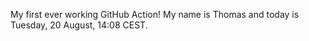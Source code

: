 My first ever working GitHub Action!
My name is Thomas and today is Tuesday, 20 August, 14:08 CEST. 
